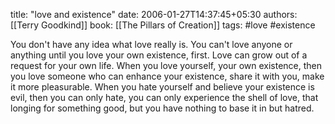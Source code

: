 
title: "love and existence"
date: 2006-01-27T14:37:45+05:30
authors: [[Terry Goodkind]]
book: [[The Pillars of Creation]]
tags: #love #existence

 You don't have any idea what love really is. You can't love anyone or anything until you love your own existence, first. Love can grow out of a request for your own life. When you love yourself, your own existence, then you love someone who can enhance your existence, share it with you, make it more pleasurable. When you hate yourself and believe your existence is evil, then you can only hate, you can only experience the shell of love, that longing for something good, but you have nothing to base it in but hatred.

